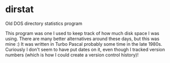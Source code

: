 # dirstat
Old DOS directory statistics program

This program was one I used to keep track of how much disk space I was using. There are many better alternatives around these
days, but this was mine :) It was written in Turbo Pascal probably some time in the late 1980s. Curiously I don't seem to have
put dates on it, even though I tracked version numbers (which is how I could create a version control history)!

